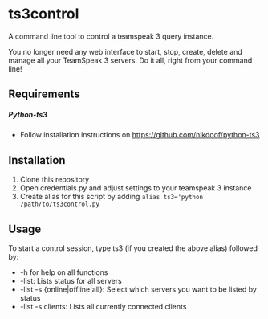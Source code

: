 # ts3control
A command line tool to control a teamspeak 3 query instance.

You no longer need any web interface to start, stop, create, delete and manage all your TeamSpeak 3 servers.
Do it all, right from your command line!

## Requirements
##### Python-ts3
- Follow installation instructions on https://github.com/nikdoof/python-ts3

## Installation
1. Clone this repository 
2. Open credentials.py and adjust settings to your teamspeak 3 instance
3. Create alias for this script by adding ```alias ts3='python /path/to/ts3control.py```

## Usage
To start a control session, type ts3 (if you created the above alias) followed by:

- -h for help on all functions
- -list: Lists status for all servers
- -list -s {online|offline|all}: Select which servers you want to be listed by status
- -list -s clients: Lists all currently connected clients

